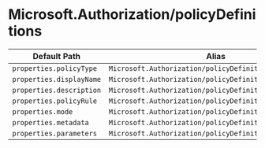 # Microsoft.Authorization/policyDefinitions

| Default Path | Alias |
|---|---|
| `properties.policyType` | `Microsoft.Authorization/policyDefinitions/policyType` |
| `properties.displayName` | `Microsoft.Authorization/policyDefinitions/displayName` |
| `properties.description` | `Microsoft.Authorization/policyDefinitions/description` |
| `properties.policyRule` | `Microsoft.Authorization/policyDefinitions/policyRule` |
| `properties.mode` | `Microsoft.Authorization/policyDefinitions/mode` |
| `properties.metadata` | `Microsoft.Authorization/policyDefinitions/metadata` |
| `properties.parameters` | `Microsoft.Authorization/policyDefinitions/parameters` |

